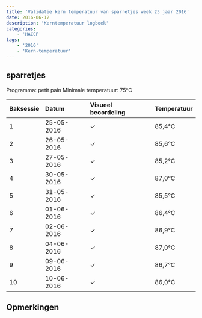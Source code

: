 ```yaml
---
title: 'Validatie kern temperatuur van sparretjes week 23 jaar 2016'
date: 2016-06-12
description: 'Kerntemperatuur logboek'
categories:
    - 'HACCP'
tags:
    - '2016'
    - 'Kern-temperatuur'
---
```


## sparretjes

Programma: petit pain
Minimale temperatuur: 75°C

| Baksessie | Datum | Visueel beoordeling | Temperatuur |
|:---|:---|:---|:---|
| 1 | 25-05-2016 | &check; | 85,4°C |
| 2 | 26-05-2016 | &check; | 85,6°C |
| 3 | 27-05-2016 | &check; | 85,2°C |
| 4 | 30-05-2016 | &check; | 87,0°C |
| 5 | 31-05-2016 | &check; | 85,5°C |
| 6 | 01-06-2016 | &check; | 86,4°C |
| 7 | 02-06-2016 | &check; | 86,9°C |
| 8 | 04-06-2016 | &check; | 87,0°C |
| 9 | 09-06-2016 | &check; | 86,7°C |
| 10 | 10-06-2016 | &check; | 86,0°C |

## Opmerkingen



